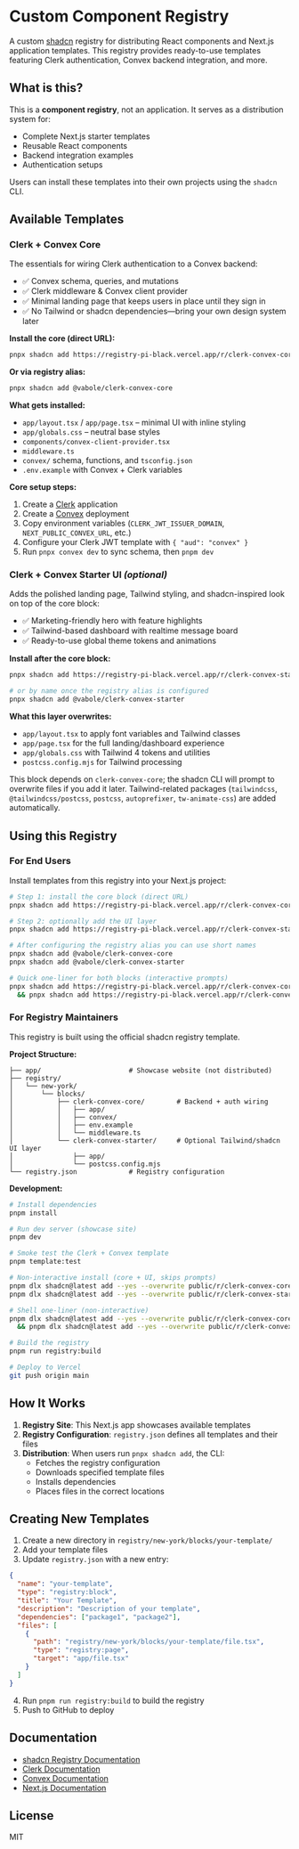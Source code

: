 # Custom Component Registry

A custom [shadcn](https://ui.shadcn.com) registry for distributing React components and Next.js application templates. This registry provides ready-to-use templates featuring Clerk authentication, Convex backend integration, and more.

## What is this?

This is a **component registry**, not an application. It serves as a distribution system for:
- Complete Next.js starter templates
- Reusable React components
- Backend integration examples
- Authentication setups

Users can install these templates into their own projects using the `shadcn` CLI.

## Available Templates

### Clerk + Convex Core

The essentials for wiring Clerk authentication to a Convex backend:
- ✅ Convex schema, queries, and mutations
- ✅ Clerk middleware & Convex client provider
- ✅ Minimal landing page that keeps users in place until they sign in
- ✅ No Tailwind or shadcn dependencies—bring your own design system later

**Install the core (direct URL):**
```bash
pnpx shadcn add https://registry-pi-black.vercel.app/r/clerk-convex-core.json
```

**Or via registry alias:**
```bash
pnpx shadcn add @vabole/clerk-convex-core
```

**What gets installed:**
- `app/layout.tsx` / `app/page.tsx` – minimal UI with inline styling
- `app/globals.css` – neutral base styles
- `components/convex-client-provider.tsx`
- `middleware.ts`
- `convex/` schema, functions, and `tsconfig.json`
- `.env.example` with Convex + Clerk variables

**Core setup steps:**
1. Create a [Clerk](https://clerk.com) application
2. Create a [Convex](https://convex.dev) deployment
3. Copy environment variables (`CLERK_JWT_ISSUER_DOMAIN`, `NEXT_PUBLIC_CONVEX_URL`, etc.)
4. Configure your Clerk JWT template with `{ "aud": "convex" }`
5. Run `pnpx convex dev` to sync schema, then `pnpm dev`

### Clerk + Convex Starter UI _(optional)_

Adds the polished landing page, Tailwind styling, and shadcn-inspired look on top of the core block:
- ✅ Marketing-friendly hero with feature highlights
- ✅ Tailwind-based dashboard with realtime message board
- ✅ Ready-to-use global theme tokens and animations

**Install after the core block:**
```bash
pnpx shadcn add https://registry-pi-black.vercel.app/r/clerk-convex-starter.json

# or by name once the registry alias is configured
pnpx shadcn add @vabole/clerk-convex-starter
```

**What this layer overwrites:**
- `app/layout.tsx` to apply font variables and Tailwind classes
- `app/page.tsx` for the full landing/dashboard experience
- `app/globals.css` with Tailwind 4 tokens and utilities
- `postcss.config.mjs` for Tailwind processing

This block depends on `clerk-convex-core`; the shadcn CLI will prompt to overwrite files if you add it later. Tailwind-related packages (`tailwindcss`, `@tailwindcss/postcss`, `postcss`, `autoprefixer`, `tw-animate-css`) are added automatically.

## Using this Registry

### For End Users

Install templates from this registry into your Next.js project:

```bash
# Step 1: install the core block (direct URL)
pnpx shadcn add https://registry-pi-black.vercel.app/r/clerk-convex-core.json

# Step 2: optionally add the UI layer
pnpx shadcn add https://registry-pi-black.vercel.app/r/clerk-convex-starter.json

# After configuring the registry alias you can use short names
pnpx shadcn add @vabole/clerk-convex-core
pnpx shadcn add @vabole/clerk-convex-starter

# Quick one-liner for both blocks (interactive prompts)
pnpx shadcn add https://registry-pi-black.vercel.app/r/clerk-convex-core.json \
  && pnpx shadcn add https://registry-pi-black.vercel.app/r/clerk-convex-starter.json
```

### For Registry Maintainers

This registry is built using the official shadcn registry template.

**Project Structure:**
```
├── app/                      # Showcase website (not distributed)
├── registry/
│   └── new-york/
│       └── blocks/
│           ├── clerk-convex-core/        # Backend + auth wiring
│           │   ├── app/
│           │   ├── convex/
│           │   ├── env.example
│           │   └── middleware.ts
│           └── clerk-convex-starter/     # Optional Tailwind/shadcn UI layer
│               ├── app/
│               └── postcss.config.mjs
└── registry.json             # Registry configuration
```

**Development:**
```bash
# Install dependencies
pnpm install

# Run dev server (showcase site)
pnpm dev

# Smoke test the Clerk + Convex template
pnpm template:test

# Non-interactive install (core + UI, skips prompts)
pnpm dlx shadcn@latest add --yes --overwrite public/r/clerk-convex-core.json
pnpm dlx shadcn@latest add --yes --overwrite public/r/clerk-convex-starter.json

# Shell one-liner (non-interactive)
pnpm dlx shadcn@latest add --yes --overwrite public/r/clerk-convex-core.json \
  && pnpm dlx shadcn@latest add --yes --overwrite public/r/clerk-convex-starter.json

# Build the registry
pnpm run registry:build

# Deploy to Vercel
git push origin main
```

## How It Works

1. **Registry Site**: This Next.js app showcases available templates
2. **Registry Configuration**: `registry.json` defines all templates and their files
3. **Distribution**: When users run `pnpx shadcn add`, the CLI:
   - Fetches the registry configuration
   - Downloads specified template files
   - Installs dependencies
   - Places files in the correct locations

## Creating New Templates

1. Create a new directory in `registry/new-york/blocks/your-template/`
2. Add your template files
3. Update `registry.json` with a new entry:
```json
{
  "name": "your-template",
  "type": "registry:block",
  "title": "Your Template",
  "description": "Description of your template",
  "dependencies": ["package1", "package2"],
  "files": [
    {
      "path": "registry/new-york/blocks/your-template/file.tsx",
      "type": "registry:page",
      "target": "app/file.tsx"
    }
  ]
}
```
4. Run `pnpm run registry:build` to build the registry
5. Push to GitHub to deploy

## Documentation

- [shadcn Registry Documentation](https://ui.shadcn.com/docs/registry)
- [Clerk Documentation](https://clerk.com/docs)
- [Convex Documentation](https://docs.convex.dev)
- [Next.js Documentation](https://nextjs.org/docs)

## License

MIT
